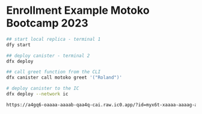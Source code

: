 # Enrollment Example Motoko Bootcamp 2023

```bash
## start local replica - terminal 1
dfy start

## deploy canister - terminal 2
dfx deploy

## call greet function from the CLI
dfx canister call motoko greet '("Roland")'

# deploy canister to the IC
dfx deploy --network ic

https://a4gq6-oaaaa-aaaab-qaa4q-cai.raw.ic0.app/?id=myx6t-xaaaa-aaaag-abczq-cai

```


